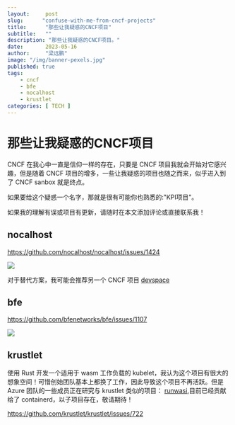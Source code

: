 ```yaml
---
layout:     post 
slug:      "confuse-with-me-from-cncf-projects"
title:      "那些让我疑惑的CNCF项目"
subtitle:   ""
description: "那些让我疑惑的CNCF项目。"
date:       2023-05-16
author:     "梁远鹏"
image: "/img/banner-pexels.jpg"
published: true
tags:
    - cncf
    - bfe
    - nocalhost
    - krustlet
categories: [ TECH ]
---
```


#  那些让我疑惑的CNCF项目

CNCF 在我心中一直是信仰一样的存在，只要是 CNCF 项目我就会开始对它感兴趣，但是随着 CNCF 项目的增多，一些让我疑惑的项目也随之而来，似乎进入到了 CNCF sanbox 就是终点。

如果要给这个疑惑一个名字，那就是很有可能你也熟悉的:"KPI项目"。

如果我的理解有误或项目有更新，请随时在本文添加评论或直接联系我！

## nocalhost 

https://github.com/nocalhost/nocalhost/issues/1424

![](/img/blog/cncf/status-nocalhost.png)


对于替代方案，我可能会推荐另一个 CNCF 项目 [devspace](https://www.devspace.sh/)

## bfe

https://github.com/bfenetworks/bfe/issues/1107 

![](/img/blog/cncf/status-bfe.png)


## krustlet

使用 Rust 开发一个适用于 wasm 工作负载的 kubelet，我认为这个项目有很大的想象空间！可惜创始团队基本上都换了工作，因此导致这个项目不再活跃。但是 Azure 团队的一些成员正在研究与 krustlet 类似的项目： [runwasi](https://github.com/containerd/runwasi),目前已经贡献给了 containerd，以子项目存在，敬请期待！

https://github.com/krustlet/krustlet/issues/722